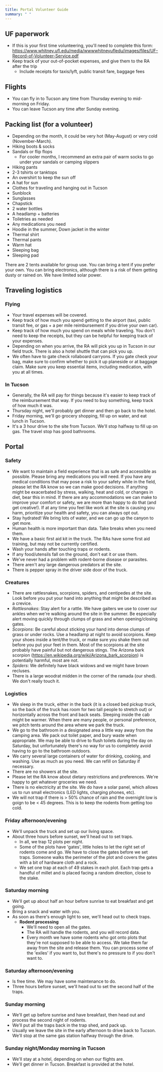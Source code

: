 ```yaml
---
title: Portal Volunteer Guide
summary: " "
---
```


## UF paperwork
  * If this is your first time volunteering, you'll need to complete this form: https://www.whitney.ufl.edu/media/wwwwhitneyufledu/images/files/UF-Record-of-Volunteer-Service.pdf 
  * Keep track of your out-of-pocket expenses, and give them to the RA after the trip 
    * Include receipts for taxis/lyft, public transit fare, baggage fees

## Flights
  * You can fly in to Tucson any time from Thursday evening to mid-morning on Friday.
  * You can leave Tucson any time after Sunday evening.

## Packing list (for a volunteer)
  * Depending on the month, it could be very hot (May-August) or very cold (November-March).
  * Hiking boots & socks
  * Sandals or flip flops
    * For cooler months, I recommend an extra pair of warm socks to go under your sandals or camping slippers
  * Hiking pants
  * 2-3 tshirts or tanktops
  * An overshirt to keep the sun off
  * A hat for sun
  * Clothes for traveling and hanging out in Tucson
  * Sunblock
  * Sunglasses
  * Chapstick
  * 2 water bottles
  * A headlamp + batteries
  * Toiletries as needed
  * Any medications you need
  * Hoodie in the summer, Down jacket in the winter
  * Thermal shirt
  * Thermal pants
  * Warm hat
  * Sleeping bag
  * Sleeping pad

There are 2 tents available for group use. You can bring a tent if you prefer your own.
You can bring electronics, although there is a risk of them getting dusty or rained on. We have limited solar power.

## Traveling logistics

### Flying

* Your travel expenses will be covered.
* Keep track of how much you spend getting to the airport (taxi, public transit fee, or gas + a per mile reimbursement if you drive your own car). 
* Keep track of how much you spend on meals while traveling. You don't need to keep the receipts, but they can be helpful for keeping track of your expenses.
* Depending on when you arrive, the RA will pick you up in Tucson in our field truck. There is also a hotel shuttle that can pick you up. 
* We often have to gate check rollaboard carryons. If you gate check your bag, make sure to confirm whether to pick it up planeside or at baggage claim. Make sure you keep essential items, including medication, with you at all times.

### In Tucson
* Generally, the RA will pay for things because it's easier to keep track of the reimbursement that way. If you need to buy something, keep track of how much it was.
* Thursday night, we'll probably get dinner and then go back to the hotel.
* Friday morning, we'll go grocery shopping, fill up on water, and eat lunch in Tucson.
* It's a 3 hour drive to the site from Tucson. We'll stop halfway to fill up on gas. The travel stop has good bathrooms.

## Portal

### Safety

* We want to maintain a field experience that is as safe and accessible as possible. Please bring any medications you will need. If you have any medical conditions that may pose a risk to your safety while in the field, please let the RA know so we can make good decisions. If anything might be exacerbated by stress, walking, heat and cold, or changes in diet, bear this in mind. If there are any accommodations we can make to improve your comfort or safety, we are more than happy to do that (and get creative!). If at any time you feel like work at the site is causing you harm, prioritize your health and safety, you can always opt out.
* Stay hydrated! We bring lots of water, and we can go up the canyon to get more.
* Human health is more important than data. Take breaks when you need them.
* We have a basic first aid kit in the truck. The RAs have some first aid training, but may not be currently certified. 
* Wash your hands after touching traps or rodents.
* If any food/utensils fall on the ground, don't eat it or use them.
* We've never had a problem with rodent-borne disease or parasites.
* There aren't any large dangerous predators at the site.
* There is pepper spray in the driver side door of the truck.

### Creatures

* There are rattlesnakes, scorpions, spiders, and centipedes at the site. Look before you put your hand into anything that might be described as a crevice. 
* *Rattlesnakes*: Stay alert for a rattle. We have gaiters we use to cover our ankles when we're walking around the site in the summer. Be especially alert moving quickly through clumps of grass and when opening/closing gates. 
* *Scorpions*: Be careful about sticking your hand into dense clumps of grass or under rocks. Use a headlamp at night to avoid scorpions. Keep your shoes inside a tent/the truck, or make sure you shake them out before you put your feet in them. Most of the scorpions at the site probably have painful but not dangerous stings. The Arizona bark scorpion (https://en.wikipedia.org/wiki/Arizona_bark_scorpion) is potentially harmful, most are not.
* *Spiders*: We definitely have black widows and we might have brown recluses. 
* There is a large woodrat midden in the corner of the ramada (our shed). We don't really touch it.

### Logistics
* We sleep in the truck, either in the back (it is a closed bed pickup truck, so the back of the truck has room for two tall people to stretch out) or horizontally across the front and back seats. Sleeping inside the cab might be warmer. When there are many people, or personal preference, we pitch tents around the area where we park the truck.
* We go to the bathroom in a designated area a little way away from the camping area. We pack out toilet paper, and bury waste when appropriate. We may be able to drive to flush toilets during the day on Saturday, but unfortunately there's no way for us to completely avoid having to go to the bathroom outdoors.
* We carry several large containers of water for drinking, cooking, and washing. Use as much as you need. We can refill on Saturday if necessary.
* There are no showers at the site.
* Please let the RA know about dietary restrictions and preferences. We're happy to get whatever groceries we need.
* There is no electricity at the site. We do have a solar panel, which allows us to run small electronics (LED lights, charging phones, etc). 
* We will not trap if there is > 50% chance of rain and the overnight low is goign to be < 45 degrees. This is to keep the rodents from getting too cold.

### Friday afternoon/evening
* We'll unpack the truck and set up our living space.
* About three hours before sunset, we'll head out to set traps.
  * In all, we trap 12 plots per night. 
  * Some of the plots have 'gates', little holes to let the right set of rodents come and go. We have to close the gates before we set traps. Someone walks the perimeter of the plot and covers the gates with a bit of hardware cloth and a rock.
  * We set one trap at each of 49 stakes in each plot. Each trap gets a handful of millet and is placed facing a random direction, close to the stake.

### Saturday morning
* We'll get up about half an hour before sunrise to eat breakfast and get going.
* Bring a snack and water with you.
* As soon as there's enough light to see, we'll head out to check traps.
  * **Rodent processing**
    * We'll need to open all the gates.
    * The RA will handle the rodents, and you will record data. 
    * Every month we have some rodents who got onto plots that they're not supposed to be able to access. We take them far away from the site and release them. You can process some of the 'exiles' if you want to, but there's no pressure to if you don't want to.

### Saturday afternoon/evening
* Is free time. We may have some maintenance to do.
* Three hours before sunset, we'll head out to set the second half of the traps.

### Sunday morning
* We'll get up before sunrise and have breakfast, then head out and process the second night of rodents.
* We'll put all the traps back in the trap shed, and pack up. 
* Usually we leave the site in the early afternoon to drive back to Tucson. We'll stop at the same gas station halfway through the drive.

### Sunday night/Monday morning in Tucson
* We'll stay at a hotel, depending on when our flights are. 
* We'll get dinner in Tucson. Breakfast is provided at the hotel.
